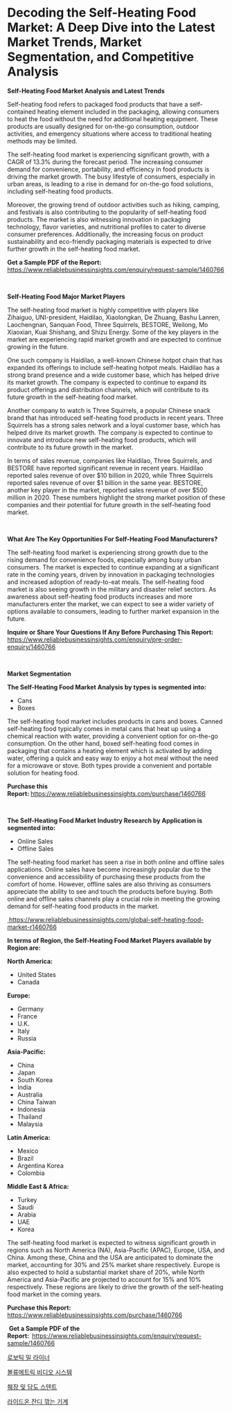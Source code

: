 <p><h1>Decoding the Self-Heating Food Market: A Deep Dive into the Latest Market Trends, Market Segmentation, and Competitive Analysis</h1></p><p><strong>Self-Heating Food Market Analysis and Latest Trends</strong></p>
<p><p>Self-heating food refers to packaged food products that have a self-contained heating element included in the packaging, allowing consumers to heat the food without the need for additional heating equipment. These products are usually designed for on-the-go consumption, outdoor activities, and emergency situations where access to traditional heating methods may be limited.</p><p>The self-heating food market is experiencing significant growth, with a CAGR of 13.3% during the forecast period. The increasing consumer demand for convenience, portability, and efficiency in food products is driving the market growth. The busy lifestyle of consumers, especially in urban areas, is leading to a rise in demand for on-the-go food solutions, including self-heating food products.</p><p>Moreover, the growing trend of outdoor activities such as hiking, camping, and festivals is also contributing to the popularity of self-heating food products. The market is also witnessing innovation in packaging technology, flavor varieties, and nutritional profiles to cater to diverse consumer preferences. Additionally, the increasing focus on product sustainability and eco-friendly packaging materials is expected to drive further growth in the self-heating food market.</p></p>
<p><strong>Get a Sample PDF of the Report:&nbsp;</strong> <a href="https://www.reliablebusinessinsights.com/enquiry/request-sample/1460766">https://www.reliablebusinessinsights.com/enquiry/request-sample/1460766</a></p>
<p>&nbsp;</p>
<p><strong>Self-Heating Food Major Market Players</strong></p>
<p><p>The self-heating food market is highly competitive with players like Zihaiguo, UNI-president, Haidilao, Xiaolongkan, De Zhuang, Bashu Lanren, Laochengnan, Sanquan Food, Three Squirrels, BESTORE, Weilong, Mo Xiaoxian, Kuai Shishang, and Shizu Energy. Some of the key players in the market are experiencing rapid market growth and are expected to continue growing in the future.</p><p>One such company is Haidilao, a well-known Chinese hotpot chain that has expanded its offerings to include self-heating hotpot meals. Haidilao has a strong brand presence and a wide customer base, which has helped drive its market growth. The company is expected to continue to expand its product offerings and distribution channels, which will contribute to its future growth in the self-heating food market.</p><p>Another company to watch is Three Squirrels, a popular Chinese snack brand that has introduced self-heating food products in recent years. Three Squirrels has a strong sales network and a loyal customer base, which has helped drive its market growth. The company is expected to continue to innovate and introduce new self-heating food products, which will contribute to its future growth in the market.</p><p>In terms of sales revenue, companies like Haidilao, Three Squirrels, and BESTORE have reported significant revenue in recent years. Haidilao reported sales revenue of over $10 billion in 2020, while Three Squirrels reported sales revenue of over $1 billion in the same year. BESTORE, another key player in the market, reported sales revenue of over $500 million in 2020. These numbers highlight the strong market position of these companies and their potential for future growth in the self-heating food market.</p></p>
<p>&nbsp;</p>
<p><strong>What Are The Key Opportunities For Self-Heating Food Manufacturers?</strong></p>
<p><p>The self-heating food market is experiencing strong growth due to the rising demand for convenience foods, especially among busy urban consumers. The market is expected to continue expanding at a significant rate in the coming years, driven by innovation in packaging technologies and increased adoption of ready-to-eat meals. The self-heating food market is also seeing growth in the military and disaster relief sectors. As awareness about self-heating food products increases and more manufacturers enter the market, we can expect to see a wider variety of options available to consumers, leading to further market expansion in the future.</p></p>
<p><strong>Inquire or Share Your Questions If Any Before Purchasing This Report:</strong> <a href="https://www.reliablebusinessinsights.com/enquiry/pre-order-enquiry/1460766">https://www.reliablebusinessinsights.com/enquiry/pre-order-enquiry/1460766</a></p>
<p>&nbsp;</p>
<p><strong>Market Segmentation</strong></p>
<p><strong>The Self-Heating Food Market Analysis by types is segmented into:</strong></p>
<p><ul><li>Cans</li><li>Boxes</li></ul></p>
<p><p>The self-heating food market includes products in cans and boxes. Canned self-heating food typically comes in metal cans that heat up using a chemical reaction with water, providing a convenient option for on-the-go consumption. On the other hand, boxed self-heating food comes in packaging that contains a heating element which is activated by adding water, offering a quick and easy way to enjoy a hot meal without the need for a microwave or stove. Both types provide a convenient and portable solution for heating food.</p></p>
<p><strong>Purchase this Report:&nbsp;</strong><a href="https://www.reliablebusinessinsights.com/purchase/1460766">https://www.reliablebusinessinsights.com/purchase/1460766</a></p>
<p>&nbsp;</p>
<p><strong>The Self-Heating Food Market Industry Research by Application is segmented into:</strong></p>
<p><ul><li>Online Sales</li><li>Offline Sales</li></ul></p>
<p><p>The self-heating food market has seen a rise in both online and offline sales applications. Online sales have become increasingly popular due to the convenience and accessibility of purchasing these products from the comfort of home. However, offline sales are also thriving as consumers appreciate the ability to see and touch the products before buying. Both online and offline sales channels play a crucial role in meeting the growing demand for self-heating food products in the market.</p></p>
<p><a href="https://www.reliablebusinessinsights.com/global-self-heating-food-market-r1460766">&nbsp;https://www.reliablebusinessinsights.com/global-self-heating-food-market-r1460766</a></p>
<p><strong>In terms of Region, the Self-Heating Food Market Players available by Region are:</strong></p>
<p>
    <p> <strong> North America: </strong>
        <ul>
            <li>United States</li>
            <li>Canada</li>
        </ul>
        </p> 
    <p> <strong> Europe: </strong>
        <ul>
            <li>Germany</li>
            <li>France</li>
            <li>U.K.</li>
            <li>Italy</li>
            <li>Russia</li>
        </ul>
        </p> 
    <p> <strong> Asia-Pacific: </strong>
        <ul>
            <li>China</li>
            <li>Japan</li>
            <li>South Korea</li>
            <li>India</li>
            <li>Australia</li>
            <li>China Taiwan</li>
            <li>Indonesia</li>
            <li>Thailand</li>
            <li>Malaysia</li>
        </ul>
        </p> 
    <p> <strong> Latin America: </strong>
        <ul>
            <li>Mexico</li>
            <li>Brazil</li>
            <li>Argentina Korea</li>
            <li>Colombia</li>
        </ul>
        </p> 
    <p> <strong> Middle East & Africa: </strong>
        <ul>
            <li>Turkey</li>
            <li>Saudi</li>
            <li>Arabia</li>
            <li>UAE</li>
            <li>Korea</li>
        </ul>
    </p>
    </p>
<p><p>The self-heating food market is expected to witness significant growth in regions such as North America (NA), Asia-Pacific (APAC), Europe, USA, and China. Among these, China and the USA are anticipated to dominate the market, accounting for 30% and 25% market share respectively. Europe is also expected to hold a substantial market share of 20%, while North America and Asia-Pacific are projected to account for 15% and 10% respectively. These regions are likely to drive the growth of the self-heating food market in the coming years.</p></p>
<p><strong>Purchase this Report: </strong><a href="https://www.reliablebusinessinsights.com/purchase/1460766">https://www.reliablebusinessinsights.com/purchase/1460766</a></p>
<p>&nbsp;<strong>Get a Sample PDF of the Report:&nbsp;&nbsp;</strong><a href="https://www.reliablebusinessinsights.com/enquiry/request-sample/1460766">https://www.reliablebusinessinsights.com/enquiry/request-sample/1460766</a></p>
<p><strong></strong></p>
<p><p><a href="https://github.com/asratman/Market-Research-Report-List-1/blob/main/863911592421.md">로보틱 밀 라이너</a></p><p><a href="https://github.com/Wesleyeilly8796202/Market-Research-Report-List-1/blob/main/207077292420.md">볼류메트릭 비디오 시스템</a></p><p><a href="https://medium.com/@frankfurter67567/2024%EB%85%84%EB%B6%80%ED%84%B0-2031%EB%85%84%EA%B9%8C%EC%A7%80-%EB%8B%B4%EC%B7%83%EA%B4%80%EA%B3%BC-%EC%B7%8C%EC%9E%A5-%EC%8A%A4%ED%85%90%ED%8A%B8-%EC%8B%9C%EC%9E%A5-%EC%A0%90%EC%9C%A0%EC%9C%A8-%EB%B3%80%ED%99%94-%EB%B0%8F-%EC%8B%9C%EC%9E%A5-%EC%84%B1%EC%9E%A5-%ED%8A%B8%EB%A0%8C%EB%93%9C-09a5cf6fb36d">췌장 및 담도 스텐트</a></p><p><a href="https://medium.com/@ethawolf/%EB%9D%BC%EC%9D%B4%EB%93%9C%EC%98%A8-%EC%9E%94%EB%94%94%EA%B9%8E%EC%9D%B4-%EC%8B%9C%EC%9E%A5-%EC%84%B1%EA%B3%B5%EC%A0%81%EC%9D%B8-%EB%B9%84%EC%A6%88%EB%8B%88%EC%8A%A4-%EC%A0%84%EB%9E%B5%EC%9D%98-%ED%95%B5%EC%8B%AC-2031%EB%85%84%EA%B9%8C%EC%A7%80-%EC%98%88%EC%B8%A1-359df51bc2e9">라이드온 잔디 깎는 기계</a></p></p>